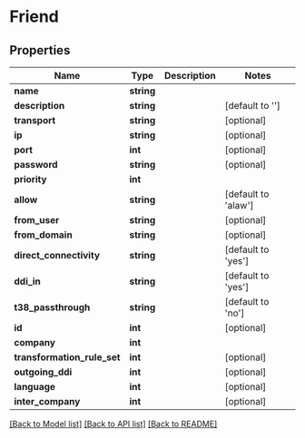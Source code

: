# Friend

## Properties
Name | Type | Description | Notes
------------ | ------------- | ------------- | -------------
**name** | **string** |  | 
**description** | **string** |  | [default to '']
**transport** | **string** |  | [optional] 
**ip** | **string** |  | [optional] 
**port** | **int** |  | [optional] 
**password** | **string** |  | [optional] 
**priority** | **int** |  | 
**allow** | **string** |  | [default to 'alaw']
**from_user** | **string** |  | [optional] 
**from_domain** | **string** |  | [optional] 
**direct_connectivity** | **string** |  | [default to 'yes']
**ddi_in** | **string** |  | [default to 'yes']
**t38_passthrough** | **string** |  | [default to 'no']
**id** | **int** |  | [optional] 
**company** | **int** |  | 
**transformation_rule_set** | **int** |  | [optional] 
**outgoing_ddi** | **int** |  | [optional] 
**language** | **int** |  | [optional] 
**inter_company** | **int** |  | [optional] 

[[Back to Model list]](../README.md#documentation-for-models) [[Back to API list]](../README.md#documentation-for-api-endpoints) [[Back to README]](../README.md)


